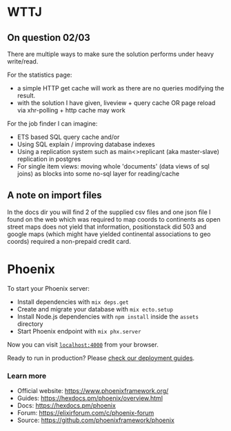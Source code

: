 # WTTJ

## On question 02/03

There are multiple ways to make sure the solution performs under heavy write/read.

For the statistics page:

- a simple HTTP get cache will  work as there are no queries modifying the result.
- with the solution I have given, liveview + query cache OR page reload via xhr-polling + http cache may work

For the job finder I can imagine:

- ETS based SQL query cache and/or
- Using SQL explain / improving database indexes
- Using a replication system such as main<>replicant (aka master-slave) replication in postgres
- For single item views: moving whole 'documents' (data views of sql joins) as blocks into some no-sql layer for reading/cache

## A note on import files

In the docs dir you will find 2 of the supplied csv files and one json file I found on the web which was required to map coords to continents as open street maps does not yield that information, positionstack did 503 and google maps (which might have yielded continental associations to geo coords) required a non-prepaid credit card.

# Phoenix

To start your Phoenix server:

* Install dependencies with `mix deps.get`
* Create and migrate your database with `mix ecto.setup`
* Install Node.js dependencies with `npm install` inside the `assets` directory
* Start Phoenix endpoint with `mix phx.server`

Now you can visit [`localhost:4000`](http://localhost:4000) from your browser.

Ready to run in production? Please [check our deployment guides](https://hexdocs.pm/phoenix/deployment.html).

### Learn more

* Official website: https://www.phoenixframework.org/
* Guides: https://hexdocs.pm/phoenix/overview.html
* Docs: https://hexdocs.pm/phoenix
* Forum: https://elixirforum.com/c/phoenix-forum
* Source: https://github.com/phoenixframework/phoenix
